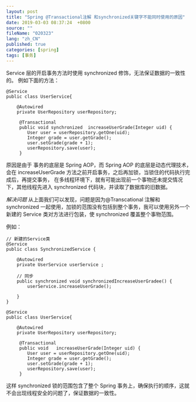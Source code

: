 ```yaml
---
layout: post
title: "Spring @Transactional注解 和synchronized关键字不能同时使用的原因"
date: 2019-03-03 08:37:24  +0800
source: ""
fileName: "020323"
lang: "zh_CN"
published: true
categories: [spring]
tags: [事务]
---
```


Service 层的开启事务方法时使用 synchronized 修饰，无法保证数据的一致性的。
例如下面的方法：

```
@Service
public class UserService{

    @Autowired
    private UserRepository userRepository;

     @Transactional
     public void synchronized  increaseUserGrade(Integer uid) {
        User user = userRepository.getOne(uid);
        Integer grade = user.getGrade();
        user.setGrade(grade + 1);
        userRepository.save(user);
     }

```

原因是由于 事务的底层是 Spring AOP，而 Spring AOP 的底层是动态代理技术，会在 increaseUserGrade 方法之前开启事务，之后再加锁，当锁住的代码执行完成后，再提交事务，
在多线程环境下，就有可能出现前一个事物还未提交情况下，其他线程先进入 synchronized 代码块，并读取了数据库的旧数据。

_解决问题_
从上面我们可以发现，问题是因为@Transcational 注解和 synchronized 一起使用，加锁的范围没有包括到整个事务，我可以使用另外一个 新建的 Service 类对方法进行包装，使 synchronized 覆盖整个事物范围。

例如：

```
// 新建的Service类
@Service
public class SynchronizedService {

    @Autowired
    private UserService userService ;

    // 同步
    public synchronized void synchronizedIncreaseUserGradee() {
        userService.increaseUserGrade();

    }
}

@Service
public class UserService{

    @Autowired
    private UserRepository userRepository;

     @Transactional
     public void   increaseUserGrade(Integer uid) {
        User user = userRepository.getOne(uid);
        Integer grade = user.getGrade();
        user.setGrade(grade + 1);
        userRepository.save(user);
     }

```

这样 synchronized 锁的范围包含了整个 Spring 事务上，确保执行的顺序，这就不会出现线程安全的问题了，保证数据的一致性。
